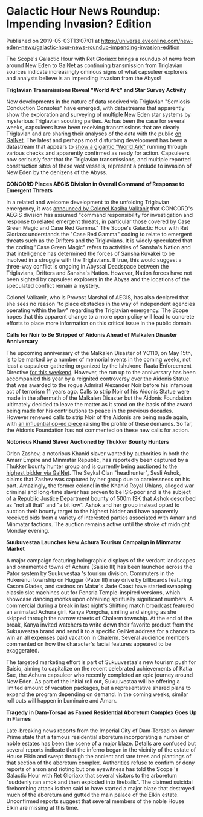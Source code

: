 # Galactic Hour News Roundup: Impending Invasion? Edition
Published on 2019-05-03T13:07:01 at https://universe.eveonline.com/new-eden-news/galactic-hour-news-roundup-impending-invasion-edition

The Scope's Galactic Hour with Ret Gloriaxx brings a roundup of news from around New Eden to GalNet as continuing transmission from Triglavian sources indicate increasingly ominous signs of what capsuleer explorers and analysts believe is an impending invasion from the Abyss!

**Triglavian Transmissions Reveal "World Ark" and Star Survey Activity**

New developments in the nature of data received via Triglavian "Semiosis Conduction Consoles" have emerged, with datastreams that apparently show the exploration and surveying of multiple New Eden star systems by mysterious Triglavian scouting parties. As has been the case for several weeks, capsuleers have been receiving transmissions that are clearly Triglavian and are sharing their analyses of the data with the public [on GalNet](https://forums.eveonline.com/t/arc-semiosis/147507). The latest and perhaps most disturbing development has been a datastream that appears to [show a gigantic "World Ark"](https://web.ccpgamescdn.com/fiction/eveonline/Triglavian/AHSFTIJVYUECOJG.mp4) running through various checks and apparently confirmed as ready for action. Capsuleers now seriously fear that the Triglavian transmissions, and multiple reported construction sites of these vast vessels, represent a prelude to invasion of New Eden by the denizens of the Abyss.

**CONCORD Places AEGIS Division in Overall Command of Response to Emergent Threats**

In a related and welcome development to the unfolding Triglavian emergency, it was [announced by Colonel Kasiha Valkanir](https://forums.eveonline.com/t/arc-open-letter-to-case-red-gamma-taskforce/156149/19) that CONCORD's AEGIS division has assumed "command responsibility for investigation and response to related emergent threats, in particular those covered by Case Green Magic and Case Red Gamma." The Scope's Galactic Hour with Ret Gloriaxx understands the "Case Red Gamma" coding to relate to emergent threats such as the Drifters and the Triglavians. It is widely speculated that the coding "Case Green Magic" refers to activities of Sansha's Nation and that intelligence has determined the forces of Sansha Kuvakei to be involved in a struggle with the Triglavians. If true, this would suggest a three-way conflict is ongoing in Abyssal Deadspace between the Triglavians, Drifters and Sansha's Nation. However, Nation forces have not been sighted by capsuleer explorers in the Abyss and the locations of the speculated conflict remain a mystery.  

Colonel Valkanir, who is Provost Marshal of AEGIS, has also declared that she sees no reason  "to place obstacles in the way of independent agencies operating within the law" regarding the Triglavian emergency. The Scope hopes that this apparent change to a more open policy will lead to concrete efforts to place more information on this critical issue in the public domain.

**Calls for Noir to Be Stripped of Aidonis Ahead of Malkalen Disaster Anniversary**

The upcoming anniversary of the Malkalen Disaster of YC110, on May 15th, is to be marked by a number of memorial events in the coming weeks, not least a capsuleer gathering organized by the Ishukone-Raata Enforcement Directive [for this weekend](https://forums.eveonline.com/t/i-red-malkalen-memorial-yc121/146689). However, the run up to the anniversary has been accompanied this year by a reignited controversy over the Aidonis Statue that was awarded to the rogue Admiral Alexander Noir before his infamous act of terrorism 11 years ago. Calls to strip Noir of his Aidonis Statue were made in the aftermath of the Malkalen Disaster but the Aidonis Foundation ultimately decided to leave the matter as it stood on the basis of the award being made for his contributions to peace in the previous decades. However renewed calls to strip Noir of the Aidonis are being made again, with [an influential op-ed piece](https://community.eveonline.com/news/news-channels/world-news/op-ed-over-ten-years-on-its-not-too-late-to-strip-noir-of-his-statue/) raising the profile of these demands. So far, the Aidonis Foundation has not commented on these new calls for action.

**Notorious Khanid Slaver Auctioned by Thukker Bounty Hunters**

Orlon Zashev, a notorious Khanid slaver wanted by authorities in both the Amarr Empire and Minmatar Republic, has reportedly been captured by a Thukker bounty hunter group and is currently being [auctioned to the highest bidder via GalNet](https://forums.eveonline.com/t/auction-slaver-for-sale-orlon-zashev/156450). The Seykal Clan "headhunter", Sesli Ashok, claims that Zashev was captured by her group due to carelessness on his part. Amazingly, the former colonel in the Khanid Royal Uhlans, alleged war criminal and long-time slaver has proven to be ISK-poor and is the subject of a Republic Justice Department bounty of 500m ISK that Ashok described as "not all that" and "a bit low". Ashok and her group instead opted to auction their bounty target to the highest bidder and have apparently received bids from a variety of interested parties associated with Amarr and Minmatar factions. The auction remains active until the stroke of midnight Monday evening.

**Suukuvestaa Launches New Achura Tourism Campaign in Minmatar Market**

A major campaign featuring holographic displays of the verdant landscapes and ornamented towns of Achura (Saisio III) has been launched across the Pator system by Suukuvestaa 's tourism division. Commuters in the Hukerenui township on Huggar (Pator III) may drive by billboards featuring Kasom Glades, and casinos on Matar's Jade Coast have started swapping classic slot machines out for Pensria Temple-inspired versions, which showcase dancing monks upon obtaining spiritually significant numbers. A commercial during a break in last night's Shifting match broadcast featured an animated Achura girl, Kanya Pongcha, smiling and singing as she skipped through the narrow streets of Chalerm township. At the end of the break, Kanya invited watchers to write down their favorite product from the Sukuuvestaa brand and send it to a specific GalNet address for a chance to win an all expenses paid vacation in Chalerm. Several audience members commented on how the character's facial features appeared to be exaggerated.

The targeted marketing effort is part of Sukuuvestaa's new tourism push for Saisio, aiming to capitalize on the recent celebrated achievements of Katia Sae, the Achura capsuleer who recently completed an epic journey around New Eden. As part of the initial roll out, Sukuuvestaa will be offering a limited amount of vacation packages, but a representative shared plans to expand the program depending on demand. In the coming weeks, similar roll outs will happen in Luminaire and Amarr.

**Tragedy in Dam-Torsad as Famed Residential Aboretum Complex Goes Up in Flames**

Late-breaking news reports from the Imperial City of Dam-Torsad on Amarr Prime state that a famous residential aboretum incorporating a number of noble estates has been the scene of a major blaze. Details are confused but several reports indicate that the inferno began in the vicinity of the estate of House Elkin and swept through the ancient and rare trees and plantings of that section of the aboretum complex. Authorities refuse to confirm or deny reports of arson and rioting but one eyewitness has told the Scope 's Galactic Hour with Ret Gloriaxx that several visitors to the arboretum "suddenly ran amok and then exploded into fireballs". The claimed suicidal firebombing attack is then said to have started a major blaze that destroyed much of the aboretum and gutted the main palace of the Elkin estate. Unconfirmed reports suggest that several members of the noble House Elkin are missing at this time.
